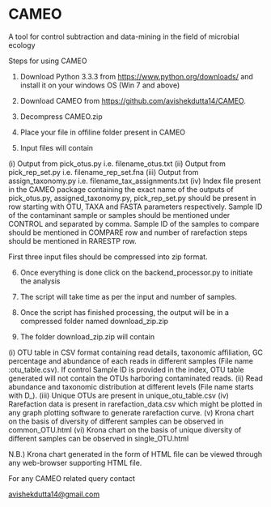 # CAMEO
A tool for control subtraction and data-mining in the field of microbial ecology

Steps for using CAMEO

1) Download Python 3.3.3 from https://www.python.org/downloads/ and install it on your windows OS (Win 7 and above)

2) Download CAMEO from https://github.com/avishekdutta14/CAMEO.

3) Decompress CAMEO.zip

4) Place your file in offiline folder present in CAMEO

5) Input files will contain

(i)	Output from pick_otus.py  i.e. filename_otus.txt
(ii)	Output from pick_rep_set.py i.e. filename_rep_set.fna
(iii)	Output from assign_taxonomy.py i.e. filename_tax_assignments.txt
(iv)	Index file present in the CAMEO package containing the exact name of the outputs of pick_otus.py, assigned_taxonomy.py, pick_rep_set.py should be present in row starting with OTU, TAXA and FASTA parameters respectively. Sample ID of the contaminant sample or samples should be mentioned under CONTROL and separated by comma. Sample ID of the samples to compare should be mentioned in COMPARE row and number of rarefaction steps should be mentioned in RARESTP row.

First three input files should be compressed into zip format.

6) Once everything is done click on the backend_processor.py to initiate the analysis

7) The script will take time as per the input and number of samples.

8) Once the script has finished processing, the output will be in a compressed folder named download_zip.zip

10) The folder download_zip.zip will contain

(i)	OTU table in CSV format containing read details, taxonomic affiliation, GC percentage and abundance of each reads in different samples (File name :otu_table.csv). If control Sample ID is provided in the index, OTU table generated will not contain the OTUs harboring contaminated reads.
(ii)	Read abundance and taxonomic distribution at different levels (File name starts with D_).
(iii)	Unique OTUs are present in unique_otu_table.csv
(iv)	Rarefaction data is present in rarefaction_data.csv which might be plotted in any graph plotting software to generate rarefaction curve.
(v)	Krona chart on the basis of diversity of different samples can be observed in common_OTU.html
(vi)	Krona chart on the basis of unique diversity of different samples can be observed in single_OTU.html

N.B.) Krona chart generated in the form of HTML file can be viewed through any web-browser supporting HTML file.


For any CAMEO related query contact 

avishekdutta14@gmail.com
